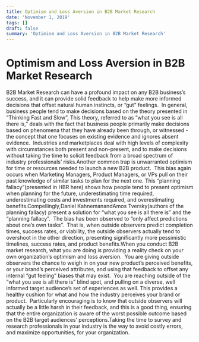 ```yaml
---
title: Optimism and Loss Aversion in B2B Market Research
date: 'November 1, 2019'
tags: []
draft: false
summary: 'Optimism and Loss Aversion in B2B Market Research'
---
```


# Optimism and Loss Aversion in B2B Market Research

B2B Market Research can have a profound impact on any B2B business’s success, and it can provide solid feedback to help make more informed decisions that offset natural human instincts, or “gut” feelings.  In general, business people tend to make decisions based on the theory presented in “Thinking Fast and Slow”, This theory, referred to as “what you see is all there is,” deals with the fact that business people primarily make decisions based on phenomena that they have already been through, or witnessed - the concept that one focuses on existing evidence and ignores absent evidence.  Industries and marketplaces deal with high levels of complexity with circumstances both present and non-present, and to make decisions without taking the time to solicit feedback from a broad spectrum of industry professionals’ risks.Another common trap is unwarranted optimism for time or resources needed to launch a new B2B product.  This bias again occurs when Marketing Managers, Product Managers, or VPs pull on their past knowledge of similar tasks to plan for the next one. This “planning fallacy”(presented in HBR here) shows how people tend to present optimism when planning for the future, underestimating time required, underestimating costs and investments required, and overestimating benefits.Compellingly,Daniel KahnemanandAmos Tversky(authors of the planning fallacy) present a solution for “what you see is all there is” and the “planning fallacy”.  The bias has been observed to “only affect predictions about one’s own tasks”.  That is, when outside observers predict completion times, success rates, or viability, the outside observers actually tend to overshoot in the other direction, presenting significantly more pessimistic timelines, success rates, and product benefits.When you conduct B2B market research, what you are doing is providing a reality check on your own organization’s optimism and loss aversion.  You are giving outside observers the chance to weigh in on your new product’s perceived benefits, or your brand’s perceived attributes, and using that feedback to offset any internal “gut feeling” biases that may exist.  You are reaching outside of the “what you see is all there is” blind spot, and pulling on a diverse, well informed target audience’s set of experiences as well. This provides a healthy cushion for what and how the industry perceives your brand or product.  Particularly encouraging is to know that outside observers will actually be a little harsh in their feedback, and this is a good thing, ensuring that the entire organization is aware of the worst possible outcome based on the B2B target audiences’ perceptions.Taking the time to survey and research professionals in your industry is the way to avoid costly errors, and maximize opportunities, for your organization.
